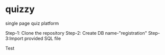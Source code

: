# quizzy
single page quiz platform

Step-1: Clone the repository 
Step-2: Create DB name-"registration"
Step-3:Import provided SQL file

Test
